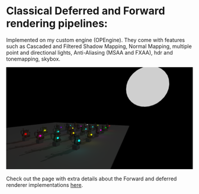 # Classical Deferred and Forward rendering pipelines:
 Implemented on my custom engine (OPEngine). They come with features such as Cascaded and Filtered Shadow Mapping, Normal Mapping, multiple point and directional lights, Anti-Aliasing (MSAA and FXAA), hdr and tonemapping, skybox.



![20 point lights and directional shadow maps](samples/shadows_deferredLights.png?raw=true "20 point lights and 1 directional with shadows")


Check out the page with extra details about the Forward and deferred renderer implementations <a href="https://otaviopeixoto1.github.io/portfolio/ClassicalPipelines/">here</a>.
